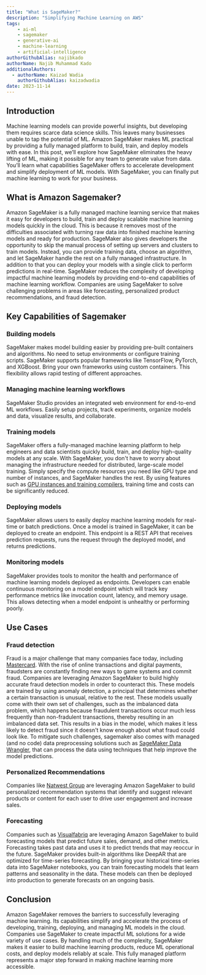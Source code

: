 ```yaml
---
title: "What is SageMaker?"
description: "Simplifying Machine Learning on AWS"
tags:
    - ai-ml
    - sagemaker
    - generative-ai
    - machine-learning
    - artificial-intelligence
authorGithubAlias: najibkado
authorName: Najib Muhammad Kado
additionalAuthors:
  - authorName: Kaizad Wadia
    authorGithubAlias: kaizadwadia
date: 2023-11-14
---
```


## Introduction

Machine learning models can provide powerful insights, but developing them requires scarce data science skills. This leaves many businesses unable to tap the potential of ML. Amazon SageMaker makes ML practical by providing a fully managed platform to build, train, and deploy models with ease. In this post, we’ll explore how SageMaker eliminates the heavy lifting of ML, making it possible for any team to generate value from data. You’ll learn what capabilities SageMaker offers to accelerate development and simplify deployment of ML models. With SageMaker, you can finally put machine learning to work for your business.

## What is Amazon Sagemaker?

Amazon SageMaker is a fully managed machine learning service that makes it easy for developers to build, train and deploy scalable machine learning models quickly in the cloud. This is because it removes most of the difficulties associated with turning raw data into finished machine learning models and ready for production. SageMaker also gives developers the opportunity to skip the manual process of setting up servers and clusters to train models. Instead, you can provide training data, choose an algorithm, and let SageMaker handle the rest on a fully managed infrastructure. In addition to that you can deploy your models with a single click to perform predictions in real-time. SageMaker reduces the complexity of developing impactful machine learning models by providing end-to-end capabilities of machine learning workflow. Companies are using SageMaker to solve challenging problems in areas like forecasting, personalized product recommendations, and fraud detection.

## Key Capabilities of Sagemaker

### Building models

SageMaker makes model building easier by providing pre-built containers and algorithms. No need to setup environments or configure training scripts. SageMaker supports popular frameworks like TensorFlow, PyTorch, and XGBoost. Bring your own frameworks using custom containers. This flexibility allows rapid testing of different approaches. 

### Managing machine learning workflows

SageMaker Studio provides an integrated web environment for end-to-end ML workflows. Easily setup projects, track experiments, organize models and data, visualize results, and collaborate.

### Training models

SageMaker offers a fully-managed machine learning platform to help engineers and data scientists quickly build, train, and deploy high-quality models at any scale. With SageMaker, you don't have to worry about managing the infrastructure needed for distributed, large-scale model training. Simply specify the compute resources you need like GPU type and number of instances, and SageMaker handles the rest. By using features such as [GPU instances and training compilers](https://aws.amazon.com/sagemaker/faqs), training time and costs can be significantly reduced.

### Deploying models

SageMaker allows users to easily deploy machine learning models for real-time or batch predictions. Once a model is trained in SageMaker, it can be deployed to create an endpoint. This endpoint is a REST API that receives prediction requests, runs the request through the deployed model, and returns predictions.

### Monitoring models

SageMaker provides tools to monitor the health and performance of machine learning models deployed as endpoints. Developers can enable continuous monitoring on a model endpoint which will track key performance metrics like invocation count, latency, and memory usage. This allows detecting when a model endpoint is unhealthy or performing poorly.


## Use Cases

### Fraud detection

Fraud is a major challenge that many companies face today, including [Mastercard](https://aws.amazon.com/solutions/case-studies/mastercard-ai-ml-testimonial). With the rise of online transactions and digital payments, fraudsters are constantly finding new ways to game systems and commit fraud. Companies are leveraging Amazon SageMaker to build highly accurate fraud detection models in order to counteract this. These models are trained by using anomaly detection, a principal that determines whether a certain transaction is unusual, relative to the rest. These models usually come with their own set of challenges, such as the imbalanced data problem, which happens because fraudulent transactions occur much less frequently than non-fradulent transactions, thereby resulting in an imbalanced data set. This results in a bias in the model, which makes it less likely to detect fraud since it doesn't know enough about what fraud could look like. To mitigate such challenges, sagemaker also comes with managed (and no code) data preprocessing solutions such as [SageMaker Data Wrangler](https://aws.amazon.com/sagemaker/data-wrangler), that can process the data using techniques that help improve the model predictions.

### Personalized Recommendations

Companies like [Natwest Group](https://aws.amazon.com/solutions/case-studies/natwest-group-case-study) are leveraging Amazon SageMaker to build personalized recommendation systems that identify and suggest relevant products or content for each user to drive user engagement and increase sales. 

### Forecasting

Companies such as [Visualfabriq](https://aws.amazon.com/solutions/case-studies/visualfabriq-case-study) are leveraging Amazon SageMaker to build forecasting models that predict future sales, demand, and other metrics. Forecasting takes past data and uses it to predict trends that may reoccur in the future. SageMaker provides built-in algorithms like DeepAR that are optimized for time-series forecasting. By bringing your historical time-series data into SageMaker notebooks, you can train forecasting models that learn patterns and seasonality in the data. These models can then be deployed into production to generate forecasts on an ongoing basis.


## Conclusion

Amazon SageMaker removes the barriers to successfully leveraging machine learning. Its capabilities simplify and accelerate the process of developing, training, deploying, and managing ML models in the cloud. Companies use SageMaker to create impactful ML solutions for a wide variety of use cases. By handling much of the complexity, SageMaker makes it easier to build machine learning products, reduce ML operational costs, and deploy models reliably at scale. This fully managed platform represents a major step forward in making machine learning more accessible.
